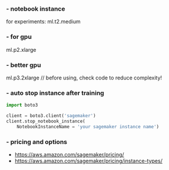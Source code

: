 ### - notebook instance
for experiments: ml.t2.medium

### - for gpu
ml.p2.xlarge

### - better gpu
ml.p3.2xlarge
// before using, check code to reduce complexity!

### - auto stop instance after training
```python
import boto3

client = boto3.client('sagemaker')
client.stop_notebook_instance(
    NotebookInstanceName = 'your sagemaker instance name')
```

### - pricing and options
- https://aws.amazon.com/sagemaker/pricing/
- https://aws.amazon.com/sagemaker/pricing/instance-types/
